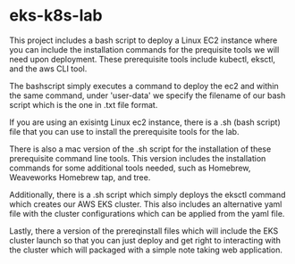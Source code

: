 # eks-k8s-lab
This project includes a bash script to deploy a Linux EC2 instance where you can include the installation commands for the prequisite tools we will need upon deployment.
These prerequisite tools include kubectl, eksctl, and the aws CLI tool.

The bashscript simply executes a command to deploy the ec2 and within the same command, under 'user-data' we specify the filename of our bash script which is the one in .txt file format.

If you are using an exisintg Linux ec2 instance, there is a .sh (bash script) file that you can use to install the prerequisite tools for the lab.

There is also a mac version of the .sh script for the installation of these prerequisite command line tools. This version includes the installation commands for some additional tools needed, such as Homebrew, Weaveworks Homebrew tap, and tree.

Additionally, there is a .sh script which simply deploys the eksctl command which creates our AWS EKS cluster. This also includes an alternative yaml file with the cluster configurations which can be applied from the yaml file.

Lastly, there a version of the prereqinstall files which will include the EKS cluster launch so that you can just deploy and get right to interacting with the cluster which will packaged with a simple note taking web application.
